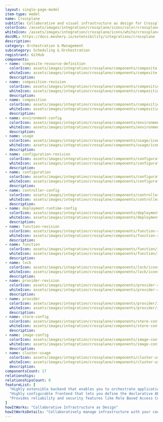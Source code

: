 ```yaml
---
layout: single-page-model
item-type: model
name: Crossplane
subtitle: Collaborative and visual infrastructure as design for Crossplane
colorIcon: /assets/images/integration/crossplane/icons/color/crossplane-color.svg
whiteIcon: /assets/images/integration/crossplane/icons/white/crossplane-white.svg
docURL: https://docs.meshery.io/extensibility/integrations/crossplane
description: 
category: Orchestration & Management
subcategory: Scheduling & Orchestration
registrant: GitHub
components: 
- name: composite-resource-definition
  colorIcon: assets/images/integration/crossplane/components/composite-resource-definition/icons/color/composite-resource-definition-color.svg
  whiteIcon: assets/images/integration/crossplane/components/composite-resource-definition/icons/white/composite-resource-definition-white.svg
  description: 
- name: composition-revision
  colorIcon: assets/images/integration/crossplane/components/composition-revision/icons/color/composition-revision-color.svg
  whiteIcon: assets/images/integration/crossplane/components/composition-revision/icons/white/composition-revision-white.svg
  description: 
- name: composition
  colorIcon: assets/images/integration/crossplane/components/composition/icons/color/composition-color.svg
  whiteIcon: assets/images/integration/crossplane/components/composition/icons/white/composition-white.svg
  description: 
- name: environment-config
  colorIcon: assets/images/integration/crossplane/components/environment-config/icons/color/environment-config-color.svg
  whiteIcon: assets/images/integration/crossplane/components/environment-config/icons/white/environment-config-white.svg
  description: 
- name: usage
  colorIcon: assets/images/integration/crossplane/components/usage/icons/color/usage-color.svg
  whiteIcon: assets/images/integration/crossplane/components/usage/icons/white/usage-white.svg
  description: 
- name: configuration-revision
  colorIcon: assets/images/integration/crossplane/components/configuration-revision/icons/color/configuration-revision-color.svg
  whiteIcon: assets/images/integration/crossplane/components/configuration-revision/icons/white/configuration-revision-white.svg
  description: 
- name: configuration
  colorIcon: assets/images/integration/crossplane/components/configuration/icons/color/configuration-color.svg
  whiteIcon: assets/images/integration/crossplane/components/configuration/icons/white/configuration-white.svg
  description: 
- name: controller-config
  colorIcon: assets/images/integration/crossplane/components/controller-config/icons/color/controller-config-color.svg
  whiteIcon: assets/images/integration/crossplane/components/controller-config/icons/white/controller-config-white.svg
  description: 
- name: deployment-runtime-config
  colorIcon: assets/images/integration/crossplane/components/deployment-runtime-config/icons/color/deployment-runtime-config-color.svg
  whiteIcon: assets/images/integration/crossplane/components/deployment-runtime-config/icons/white/deployment-runtime-config-white.svg
  description: 
- name: function-revision
  colorIcon: assets/images/integration/crossplane/components/function-revision/icons/color/function-revision-color.svg
  whiteIcon: assets/images/integration/crossplane/components/function-revision/icons/white/function-revision-white.svg
  description: 
- name: function
  colorIcon: assets/images/integration/crossplane/components/function/icons/color/function-color.svg
  whiteIcon: assets/images/integration/crossplane/components/function/icons/white/function-white.svg
  description: 
- name: lock
  colorIcon: assets/images/integration/crossplane/components/lock/icons/color/lock-color.svg
  whiteIcon: assets/images/integration/crossplane/components/lock/icons/white/lock-white.svg
  description: 
- name: provider-revision
  colorIcon: assets/images/integration/crossplane/components/provider-revision/icons/color/provider-revision-color.svg
  whiteIcon: assets/images/integration/crossplane/components/provider-revision/icons/white/provider-revision-white.svg
  description: 
- name: provider
  colorIcon: assets/images/integration/crossplane/components/provider/icons/color/provider-color.svg
  whiteIcon: assets/images/integration/crossplane/components/provider/icons/white/provider-white.svg
  description: 
- name: store-config
  colorIcon: assets/images/integration/crossplane/components/store-config/icons/color/store-config-color.svg
  whiteIcon: assets/images/integration/crossplane/components/store-config/icons/white/store-config-white.svg
  description: 
- name: image-config
  colorIcon: assets/images/integration/crossplane/components/image-config/icons/color/image-config-color.svg
  whiteIcon: assets/images/integration/crossplane/components/image-config/icons/white/image-config-white.svg
  description: 
- name: cluster-usage
  colorIcon: assets/images/integration/crossplane/components/cluster-usage/icons/color/cluster-usage-color.svg
  whiteIcon: assets/images/integration/crossplane/components/cluster-usage/icons/white/cluster-usage-white.svg
  description: 
componentsCount: 17
relationships: 
relationshipsCount: 0
featureList: [
  "Highly extensible backend that enables you to orchestrate applications and infrastructure no matter where they run.",
  "Highly configurable frontend that lets you define the declarative API it offers.",
  "Provides reliability and security features like Role Based Access Control (RBAC) to orchestrate everything - not just containers."
]
howItWorks: "Collaborative Infrastructure as Design"
howItWorksDetails: "Collaboratively manage infrastructure with your coworkers synchronously sharing the same designs."
---
```

